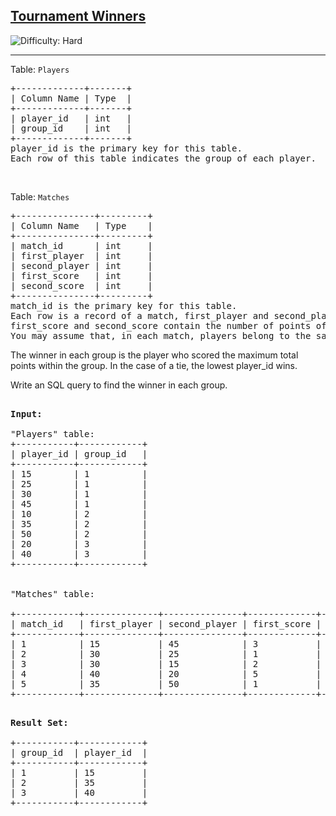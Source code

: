 <h2><a href="https://leetcode.com/problems/tournament-winners/description/">Tournament Winners</a></h2> <img src='https://img.shields.io/badge/Difficulty-Hard-red' alt='Difficulty: Hard' /><hr><p>Table: <code>Players</code></p>

<pre>
+-------------+-------+
| Column Name | Type  |
+-------------+-------+
| player_id   | int   |
| group_id    | int   |
+-------------+-------+
player_id is the primary key for this table.
Each row of this table indicates the group of each player.
</pre>

<p>&nbsp;</p>

<p>Table: <code>Matches</code></p>

<pre>
+---------------+---------+
| Column Name   | Type    |
+---------------+---------+
| match_id      | int     |
| first_player  | int     |
| second_player | int     | 
| first_score   | int     |
| second_score  | int     |
+---------------+---------+
match_id is the primary key for this table.
Each row is a record of a match, first_player and second_player contain the player_id of each match.
first_score and second_score contain the number of points of the first_player and second_player respectively.
You may assume that, in each match, players belong to the same group.
</pre>


<p>The winner in each group is the player who scored the maximum total points within the group. In the case of a tie, the lowest player_id wins.</p>

<p>Write an SQL query to find the winner in each group.</p>


<pre>

<strong>Input:</strong> 

"Players" table:
+-----------+------------+
| player_id | group_id   |
+-----------+------------+
| 15        | 1          |
| 25        | 1          |
| 30        | 1          |
| 45        | 1          |
| 10        | 2          |
| 35        | 2          |
| 50        | 2          |
| 20        | 3          |
| 40        | 3          |
+-----------+------------+


"Matches" table:

+------------+--------------+---------------+-------------+--------------+
| match_id   | first_player | second_player | first_score | second_score |
+------------+--------------+---------------+-------------+--------------+
| 1          | 15           | 45            | 3           | 0            |
| 2          | 30           | 25            | 1           | 2            |
| 3          | 30           | 15            | 2           | 0            |
| 4          | 40           | 20            | 5           | 2            |
| 5          | 35           | 50            | 1           | 1            |
+------------+--------------+---------------+-------------+--------------+
</pre>


<pre>

<strong>Result Set:</strong> 

+-----------+------------+
| group_id  | player_id  |
+-----------+------------+
| 1         | 15         |
| 2         | 35         |
| 3         | 40         |
+-----------+------------+
</pre>